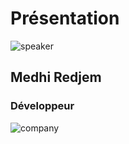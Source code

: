 <!-- .slide: class="speaker-slide" -->

# Présentation

![speaker](./assets/images/speakers/mre.png)

<h2> Medhi <span> Redjem</span></h2>

### Développeur

<!-- .element: class="icon-rule icon-first" -->

![company](./assets/images/logo_sfeir_bleu_orange.png)

